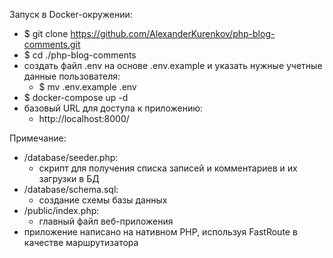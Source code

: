 Запуск в Docker-окружении:
* $ git clone https://github.com/AlexanderKurenkov/php-blog-comments.git
* $ cd ./php-blog-comments
* создать файл .env на основе .env.example и указать нужные учетные данные пользователя:
	- $ mv .env.example .env
* $ docker-compose up -d
* базовый URL для доступа к приложению:
	- http://localhost:8000/


Примечание:
* /database/seeder.php:
	- скрипт для получения списка записей и комментариев и их загрузки в БД
* /database/schema.sql:
	- создание схемы базы данных
* /public/index.php:
	- главный файл веб-приложения
* приложение написано на нативном PHP, используя FastRoute в качестве маршрутизатора
